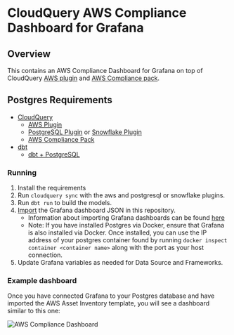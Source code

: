 # CloudQuery AWS Compliance Dashboard for Grafana

## Overview

This contains an AWS Compliance Dashboard for Grafana on top of CloudQuery [AWS plugin](https://hub.cloudquery.io/plugins/source/cloudquery/aws) and [AWS Compliance pack](https://hub.cloudquery.io/addons/transformation/cloudquery/aws-compliance-free).

## Postgres Requirements

- [CloudQuery](https://cli-docs.cloudquery.io/docs/quickstart/)
  - [AWS Plugin](https://hub.cloudquery.io/plugins/source/cloudquery/aws)
  - [PostgreSQL Plugin](https://hub.cloudquery.io/plugins/destination/cloudquery/postgresql) or [Snowflake Plugin](https://hub.cloudquery.io/plugins/destination/cloudquery/snowflake/)
  - [AWS Compliance Pack](https://hub.cloudquery.io/addons/transformation/cloudquery/aws-compliance-free/)
- [dbt](https://docs.getdbt.com/docs/core/pip-install)
  - [dbt + PostgreSQL](https://docs.getdbt.com/docs/core/connect-data-platform/postgres-setup)

### Running

1. Install the requirements
2. Run `cloudquery sync` with the aws and postgresql or snowflake plugins.
3. Run `dbt run` to build the models.
4. [Import](https://github.com/cloudquery/cloudquery/blob/main/plugins/source/aws/dashboards/grafana/compliance.json) the Grafana dashboard JSON in this repository.
    - Information about importing Grafana dashboards can be found [here](https://grafana.com/docs/grafana/latest/dashboards/build-dashboards/import-dashboards/)
    - Note: If you have installed Postgres via Docker, ensure that Grafana is also installed via Docker. Once installed, you can use the IP address of your postgres container found by running `docker inspect container <container name>` along with the port as your host connection.
5. Update Grafana variables as needed for Data Source and Frameworks.

### Example dashboard

Once you have connected Grafana to your Postgres database and have imported the AWS Asset Inventory template, you will see a dashboard similar to this one:

![AWS Compliance Dashboard](/images/aws_compliance_dash.png)
